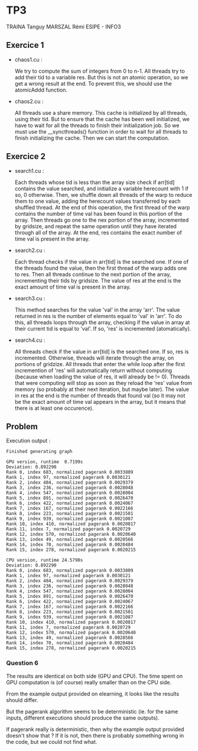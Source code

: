 # TP3

TRAINA Tanguy
MARSZAL Rémi
ESIPE - INFO3

## Exercice 1

- chaos1.cu :

    We try to compute the sum of integers from 0 to n-1.
    All threads try to add their tid to a variable res.
    But this is not an atomic operation, so we get a wrong result at the end.
    To prevent this, we should use the atomicAddd function.

- chaos2.cu : 

    All threads use a share memory. This cache is initialized by all threads, using their tid.
    But to ensure that the cache has been well initialized, we have to wait for all the threads
    to finish their initialization job.
    So we must use the __syncthreads() function in order to wait for all threads to finish initializing the cache.
    Then we can start the computation. 


## Exercice 2

- search1.cu :

    Each threads whose tid is less than the array size check if arr[tid] contains the value searched,
    and initialize a variable herecount with 1 if so, 0 otherwise.
    Then, we shuffle down all threads of the warp to reduce them to one value, adding the herecount values 
    transferred by each shuffled thread. At the end of this operation, the first thread of the warp
    contains the number of time val has been found in this portion of the array.
    Then threads go one to the nex portion of the array, incremented by gridsize, and repeat
    the same operation until they have iterated through all of the array.
    At the end, res contains the exact number of time  val is present in the array.

- search2.cu :

    Each thread checks if the value in arr[tid] is the searched one.
    If one of the threads found the value, then the first thread of the warp adds one to res.
    Then all threads continue to the next portion of the array, incrementing their tids by gridsize.
    The value of res at the end is the exact amount of time val is present in the array.

- search3.cu : 

    This method searches for the value 'val' in the array 'arr'. 
    The value returned in res is the number of elements equal to 'val' in 'arr'.
    To do this, all threads loops through the array, checking if the value in array at 
    their current tid is equal to 'val'. If so, 'res' is incremented (atomatically).

- search4.cu :

    All threads check if the value in arr[tid] is the searched one. If so, res is incremented.
    Otherwise, threads will iterate through the array, on portions of gridzize.
    All threads that enter the while loop after the first incremention of 'res' will automatically
    return without computing (because when loading the value of res, it will already be != 0). 
    Threads that were computing will stop as soon as they reload the 'res' value from memory 
    (so probably at their next iteration, but maybe later).
    The value in res at the end is the number of threads that found val (so it may not be the
    exact amount of time val appears in the array, but it means that there is at least one occurence).

## Problem

Execution output :

    Finished generating graph

    GPU version, runtime  0.7199s
    Deviation: 0.892290
    Rank 0, index 683, normalized pagerank 0.0033809
    Rank 1, index 97, normalized pagerank 0.0030121
    Rank 2, index 484, normalized pagerank 0.0029379
    Rank 3, index 236, normalized pagerank 0.0028048
    Rank 4, index 547, normalized pagerank 0.0028004
    Rank 5, index 891, normalized pagerank 0.0026470
    Rank 6, index 422, normalized pagerank 0.0024067
    Rank 7, index 167, normalized pagerank 0.0022166
    Rank 8, index 223, normalized pagerank 0.0021501
    Rank 9, index 939, normalized pagerank 0.0021087
    Rank 10, index 410, normalized pagerank 0.0020817
    Rank 11, index 7, normalized pagerank 0.0020729
    Rank 12, index 570, normalized pagerank 0.0020640
    Rank 13, index 49, normalized pagerank 0.0020566
    Rank 14, index 70, normalized pagerank 0.0020484
    Rank 15, index 278, normalized pagerank 0.0020215

    CPU version, runtime 24.5790s
    Deviation: 0.892290
    Rank 0, index 683, normalized pagerank 0.0033809
    Rank 1, index 97, normalized pagerank 0.0030121
    Rank 2, index 484, normalized pagerank 0.0029379
    Rank 3, index 236, normalized pagerank 0.0028048
    Rank 4, index 547, normalized pagerank 0.0028004
    Rank 5, index 891, normalized pagerank 0.0026470
    Rank 6, index 422, normalized pagerank 0.0024067
    Rank 7, index 167, normalized pagerank 0.0022166
    Rank 8, index 223, normalized pagerank 0.0021501
    Rank 9, index 939, normalized pagerank 0.0021087
    Rank 10, index 410, normalized pagerank 0.0020817
    Rank 11, index 7, normalized pagerank 0.0020729
    Rank 12, index 570, normalized pagerank 0.0020640
    Rank 13, index 49, normalized pagerank 0.0020566
    Rank 14, index 70, normalized pagerank 0.0020484
    Rank 15, index 278, normalized pagerank 0.0020215


### Question 6

The results are identical on both side (GPU and CPU). The time spent on GPU computation is 
(of course) really smaller than on the CPU side.


From the example output provided on elearning, it looks like the results should differ.

But the pagerank algorithm seems to be deterministic (ie. for the same inputs, different executions should produce the same outputs). 

If pagerank really is deterministic, then why the example output provided doesn't show that ? If it is not, then there is probably something wrong in the code, but we could not find what.